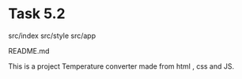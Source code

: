 # Task 5.2

src/index
src/style
src/app

README.md


This is a project Temperature converter made from html , css and JS.


